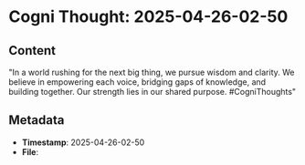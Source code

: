 # Cogni Thought: 2025-04-26-02-50

## Content

"In a world rushing for the next big thing, we pursue wisdom and clarity. We believe in empowering each voice, bridging gaps of knowledge, and building together. Our strength lies in our shared purpose. #CogniThoughts"

## Metadata

- **Timestamp**: 2025-04-26-02-50
- **File**: 
